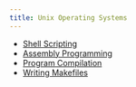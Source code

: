 ```yaml
---
title: Unix Operating Systems
---
```


- [Shell Scripting](/dev/unix/shell.md)
- [Assembly Programming](/dev/unix/assembly.md)
- [Program Compilation](/dev/unix/compilation.md)
- [Writing Makefiles](/dev/unix/makefiles.md)
